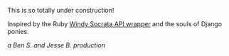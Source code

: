 This is so totally under construction!

Inspired by the Ruby [Windy Socrata API wrapper](https://github.com/Chicago/windy) and the souls of Django ponies.

_a Ben S. and Jesse B. production_

